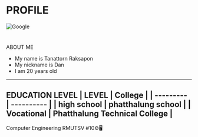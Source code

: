 # PROFILE
![Google ](https://scontent.fhdy1-1.fna.fbcdn.net/v/t1.0-9/p960x960/54436134_2204508012947057_5137300495454437376_o.jpg?_nc_cat=110&_nc_eui2=AeEH42qc-yFNXGbceFxG0EAPHMbaPrYLhenUSUX2_DOZR6s_GJaITO-_Rs8SAPD8OBtMygQmoE9gL775Zvki6tUnjwzWbtPhugrJBrGRlTAfVw&_nc_ohc=MBV_ltAAODMAQk0oFnJe2gynd5Af0ZWy8i9DWutIBgcHlQ3DZMs_7eVRA&_nc_ht=scontent.fhdy1-1.fna&oh=09e9695c7bce0ea625d448593360ba41&oe=5E8444BE)
#
ABOUT ME
* My name is Tanattorn Raksapon
* My nickname is Dan
* I am 20 years old
----
EDUCATION LEVEL
| LEVEL | College |
| --------- | ---------- |
|   high school   |    phatthalung school  |
| Vocational   |    Phatthalung Technical College   |
----
Computer Engineering RMUTSV #10⚙️🖥️

